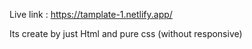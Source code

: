 Live link : https://tamplate-1.netlify.app/

Its create by just Html and pure css (without responsive)
